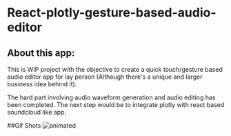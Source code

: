 # React-plotly-gesture-based-audio-editor

## About this app:
This is WIP project with the objective to create a quick touch/gesture based audio editor app for lay person (Although there's a unique and larger business idea behind it).

The hard part involving audio waveform generation and audio editing has been completed. The next step would be to integrate plotly with react based soundcloud like app.

##Gif Shots
![animated](Screenshots/App.gif)
